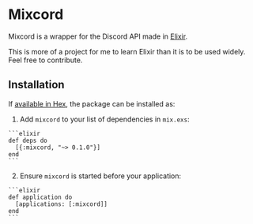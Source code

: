 # Mixcord

Mixcord is a wrapper for the Discord API made in [Elixir](http://elixir-lang.org/).

This is more of a project for me to learn Elixir than it is to be used widely. Feel free to contribute.

## Installation

If [available in Hex](https://hex.pm/docs/publish), the package can be installed as:

  1. Add `mixcord` to your list of dependencies in `mix.exs`:

    ```elixir
    def deps do
      [{:mixcord, "~> 0.1.0"}]
    end
    ```

  2. Ensure `mixcord` is started before your application:

    ```elixir
    def application do
      [applications: [:mixcord]]
    end
    ```

